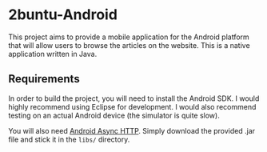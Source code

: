 # 2buntu-Android

This project aims to provide a mobile application for the Android platform that will allow users to browse the articles on the website. This is a native application written in Java.

## Requirements

In order to build the project, you will need to install the Android SDK. I would highly recommend using Eclipse for development.  I would also recommend testing on an actual Android device (the simulator is quite slow).

You will also need [Android Async HTTP](http://loopj.com/android-async-http/). Simply download the provided .jar file and stick it in the `libs/` directory.